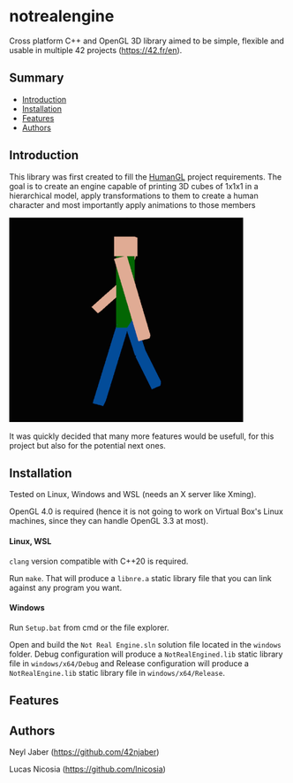 # notrealengine
Cross platform C++ and OpenGL 3D library aimed to be simple, flexible and usable in multiple 42 projects (https://42.fr/en).

## Summary

* [Introduction](#introduction)
* [Installation](#installation)
* [Features](#features)
* [Authors](#authors)

## Introduction

This library was first created to fill the [HumanGL](https://github.com/42njaber/humangl) project requirements.
The goal is to create an engine capable of printing 3D cubes of 1x1x1 in a hierarchical model, apply transformations to them to create a human character and most importantly apply animations to those members

![](doc/HumanGL.png)

It was quickly decided that many more features would be usefull, for this project but also for the potential next ones.

## Installation

Tested on Linux, Windows and WSL (needs an X server like Xming).

OpenGL 4.0 is required (hence it is not going to work on Virtual Box's Linux machines, since they can handle OpenGL 3.3 at most).

#### Linux, WSL

`clang` version compatible with C++20 is required.

Run `make`. That will produce a `libnre.a` static library file that you can link against any program you want.

#### Windows

Run `Setup.bat` from cmd or the file explorer.

Open and build the `Not Real Engine.sln`  solution file located in the `windows` folder. Debug configuration will produce a `NotRealEngined.lib` static library file in `windows/x64/Debug` and Release configuration will produce a `NotRealEngine.lib`  static library file in `windows/x64/Release`.

## Features

## Authors

Neyl Jaber (https://github.com/42njaber)

Lucas Nicosia (https://github.com/lnicosia)
